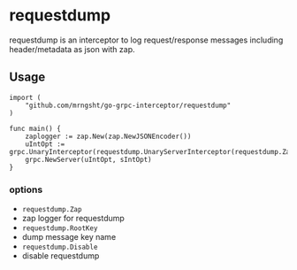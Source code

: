 # requestdump

requestdump is an interceptor to log request/response messages including header/metadata as json with zap.

## Usage

```golang
import (
	"github.com/mrngsht/go-grpc-interceptor/requestdump"
)

func main() {
	zaplogger := zap.New(zap.NewJSONEncoder())
	uIntOpt := grpc.UnaryInterceptor(requestdump.UnaryServerInterceptor(requestdump.Zap(zaplogger)))
	grpc.NewServer(uIntOpt, sIntOpt)
}
```

### options

- `requestdump.Zap`
 - zap logger for requestdump
- `requestdump.RootKey`
 - dump message key name
- `requestdump.Disable`
 - disable requestdump

